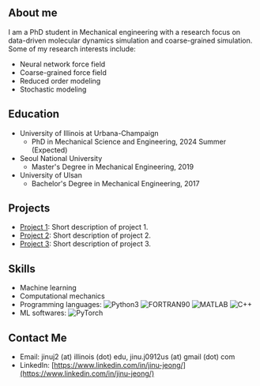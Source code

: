 

## About me

I am a PhD student in Mechanical engineering with a research focus on data-driven molecular dynamics simulation and coarse-grained simulation. Some of my research interests include:

- Neural network force field
- Coarse-grained force field
- Reduced order modeling
- Stochastic modeling

## Education

- University of Illinois at Urbana-Champaign
  - PhD in Mechanical Science and Engineering, 2024 Summer (Expected)
- Seoul National University
  - Master's Degree in Mechanical Engineering, 2019
- University of Ulsan
  - Bachelor's Degree in Mechanical Engineering, 2017

## Projects

- [Project 1](link/to/project1): Short description of project 1.
- [Project 2](link/to/project2): Short description of project 2.
- [Project 3](link/to/project3): Short description of project 3.

## Skills

- Machine learning
- Computational mechanics
- Programming languages: ![Python3](https://img.shields.io/badge/python3-brightgreen) ![FORTRAN90](https://img.shields.io/badge/FORTRAN-red) ![MATLAB](https://img.shields.io/badge/MATLAB-orange) ![C++](https://img.shields.io/badge/C++-lightgrey)
- ML softwares: ![PyTorch](https://img.shields.io/badge/PyTorch-green)

## Contact Me

- Email: jinuj2 (at) illinois (dot) edu, jinu.j0912us (at) gmail (dot) com
- LinkedIn: [https://www.linkedin.com/in/jinu-jeong/](https://www.linkedin.com/in/jinu-jeong/)
